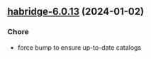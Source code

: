 

## [habridge-6.0.13](https://github.com/truecharts/charts/compare/habridge-6.0.12...habridge-6.0.13) (2024-01-02)

### Chore



- force bump to ensure up-to-date catalogs